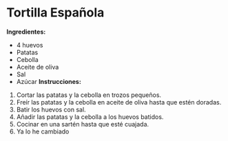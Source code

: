 # Tortilla Española
**Ingredientes:**
* 4 huevos
* Patatas
* Cebolla
* Aceite de oliva
* Sal
* Azúcar 
**Instrucciones:**
1. Cortar las patatas y la cebolla en trozos pequeños.
2. Freír las patatas y la cebolla en aceite de oliva hasta que estén doradas.
3. Batir los huevos con sal.
4. Añadir las patatas y la cebolla a los huevos batidos.
5. Cocinar en una sartén hasta que esté cuajada.
6. Ya lo he cambiado